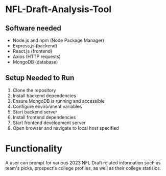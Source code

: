 # NFL-Draft-Analysis-Tool
## Software needed
- Node.js and npm (Node Package Manager)
- Express,js (backend)
- React.js (frontend)
- Axios (HTTP requests)
- MongoDB (database)

## Setup Needed to Run
1. Clone the repository
2. Install backend dependencies
3. Ensure MongoDB is running and accessible
4. Configure environment variables
5. Start backend server
6. Install frontend dependencies
7. Start frontend development server
8. Open browser and navigate to local host specified

# Functionality
A user can prompt for various 2023 NFL Draft related information such as team's picks, prospect's college profiles, as well as their college statisics.
